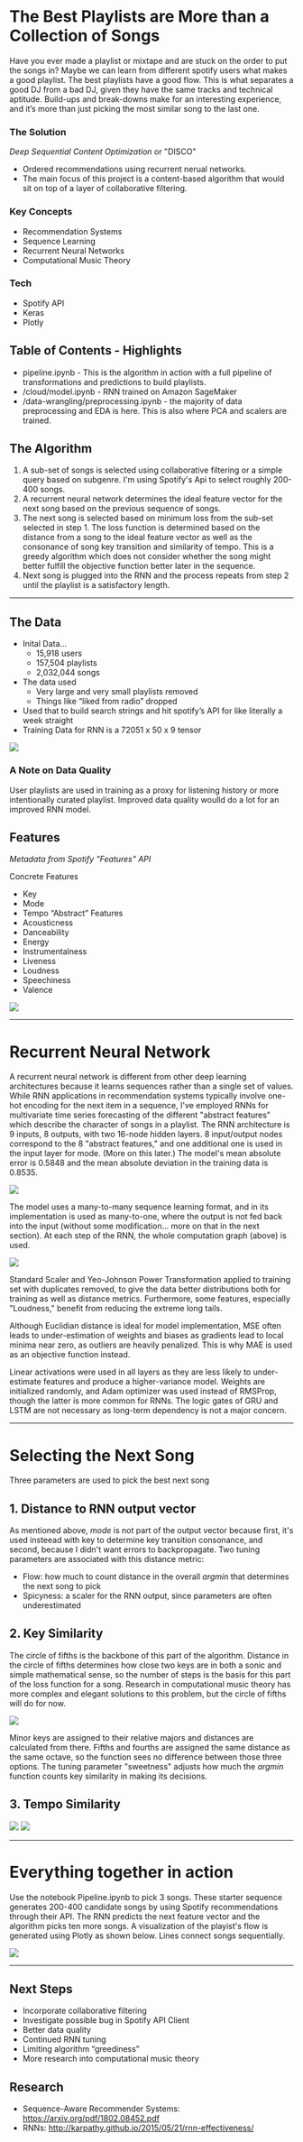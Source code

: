 # The Best Playlists are More than a Collection of Songs
Have you ever made a playlist or mixtape and are stuck on the order to put the songs in?  Maybe we can learn from different spotify users what makes a good playlist.
The best playlists have a good flow.  This is what separates a good DJ from a bad DJ, given they have the same tracks and technical aptitude.  Build-ups and break-downs make for an interesting experience, and it’s more than just picking the most similar song to the last one.

### The Solution
_Deep Sequential Content Optimization_ or "DISCO"
- Ordered recommendations using recurrent nerual networks.
- The main focus of this project is a content-based algorithm that would sit on top of a layer of collaborative filtering.

### Key Concepts
- Recommendation Systems
- Sequence Learning
- Recurrent Neural Networks
- Computational Music Theory

 ### Tech
 - Spotify API
 - Keras
 - Plotly

## Table of Contents - Highlights
- pipeline.ipynb - This is the algorithm in action with a full pipeline of transformations and predictions to build playlists.
- /cloud/model.ipynb - RNN trained on Amazon SageMaker
- /data-wrangling/preprocessing.ipynb - the majority of data preprocessing and EDA is here.  This is also where PCA and scalers are trained.

## The Algorithm
1. A sub-set of songs is selected using collaborative filtering or a simple query based on subgenre.  I'm using Spotify's Api to select roughly 200-400 songs.
2. A recurrent neural network determines the ideal feature vector for the next song based on the previous sequence of songs.
3. The next song is selected based on minimum loss from the sub-set selected in step 1.  The loss function is determined based on the distance from a song to the ideal feature vector as well as the consonance of song key transition and similarity of tempo. This is a greedy algorithm which does not consider whether the song might better fulfill the objective function better later in the sequence.
4. Next song is plugged into the RNN and the process repeats from step 2 until the playlist is a satisfactory length.

---
## The Data
- Inital Data...
  - 15,918 users
  - 157,504 playlists
  - 2,032,044 songs
- The data used
  - Very large and very small playlists removed
  - Things like “liked from radio” dropped
- Used that to build search strings and hit spotify’s API for like literally a week straight
- Training Data for RNN is a 72051 x 50 x 9 tensor

<img src = "images/distplot.png"/>

### A Note on Data Quality
User playlists are used in training as a proxy for listening history or more intentionally curated playlist.  Improved data quality woulld do a lot for an improved RNN model.

## Features
_Metadata from Spotify "Features" API_

Concrete Features
- Key
- Mode
- Tempo
“Abstract” Features
- Acousticness
- Danceability
- Energy
- Instrumentalness
- Liveness
- Loudness
- Speechiness
- Valence

<img src= "images/heatmap.png">

---
# Recurrent Neural Network
A recurrent neural network is different from other deep learning architectures because it learns sequences rather than a single set of values.  While RNN applications in recommendation systems typically involve one-hot encoding for the next item in a sequence, I've employed RNNs for multivariate time series forecasting of the different "abstract features" which describe the character of songs in a playlist.  The RNN architecture is 9 inputs, 8 outputs, with two 16-node hidden layers.  8 input/output nodes correspond to the 8 "abstract features," and one additional one is used in the input layer for mode. (More on this later.) The model's mean absolute error is 0.5848 and the mean absolute deviation in the training data is 0.8535.

<img src="images/architecture.png"/>

The model uses a many-to-many sequence learning format, and in its implementation is used as many-to-one, where the output is not fed back into the input (without some modification... more on that in the next section).  At each step of the RNN, the whole computation graph (above) is used.

<img src="images/many-to-one.png"/>

Standard Scaler and Yeo-Johnson Power Transformation applied to training set with duplicates removed, to give the data better distributions both for training as well as distance metrics.  Furthermore, some features, especially "Loudness," benefit from reducing the extreme long tails.

Although Euclidian distance is ideal for model implementation, MSE often leads to under-estimation of weights and biases as gradients lead to local minima near zero, as outliers are heavily penalized.  This is why MAE is used as an objective function instead.

Linear activations were used in all layers as they are less likely to under-estimate features and produce a higher-variance model.  Weights are initialized randomly, and Adam optimizer was used instead of RMSProp, though the latter is more common for RNNs.  The logic gates of GRU and LSTM are not necessary as long-term dependency is not a major concern.

---

# Selecting the Next Song
Three parameters are used to pick the best next song

## 1. Distance to RNN output vector
As mentioned above, _mode_ is not part of the output vector because first, it's used insteead with key to determine key transition consonance, and second, because I didn't want errors to backpropagate. Two tuning parameters are associated with this distance metric:
- Flow: how much to count distance in the overall _argmin_ that determines the next song to pick
- Spicyness: a scaler for the RNN output, since parameters are often underestimated

## 2. Key Similarity
The circle of fifths is the backbone of this part of the algorithm.  Distance in the circle of fifths determines how close two keys are in both a sonic and simple mathematical sense, so the number of steps is the basis for this part of the loss function for a song.  Research in computational music theory has more complex and elegant solutions to this problem, but the circle of fifths will do for now.

<img src = "images/circle-of-fifths.jpg"/>

Minor keys are assigned to their relative majors and distances are calculated from there. Fifths and fourths are assigned the same distance as the same octave, so the function sees no difference between those three options.  The tuning parameter "sweetness" adjusts how much the _argmin_ function counts key similarity in making its decisions.

## 3. Tempo Similarity

<img src = "images/tempo_similarity.png"/>
<img src = "images/tempo_2d_simple.png"/>

---
# Everything together in action
Use the notebook Pipeline.ipynb to pick 3 songs.  These starter sequence generates 200-400 candidate songs by using Spotify recommendations through their API.  The RNN predicts the next feature vector and the algorithm picks ten more songs.  A visualization of the playist's flow is generated using Plotly as shown below. Lines connect songs sequentially.

<img src = "images/playlist_path_example.png"/>

---
## Next Steps
- Incorporate collaborative filtering
- Investigate possible bug in Spotify API Client
- Better data quality
- Continued RNN tuning
- Limiting algorithm “greediness”
- More research into computational music theory


## Research
- Sequence-Aware Recommender Systems: https://arxiv.org/pdf/1802.08452.pdf
- RNNs: http://karpathy.github.io/2015/05/21/rnn-effectiveness/
